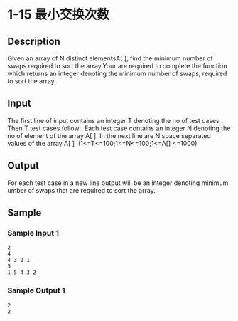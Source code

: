 # 1-15 最小交换次数

## Description

Given an array of N distinct elementsA[ ], find the minimum number of swaps required to sort the array.Your are required to complete the function which returns an integer denoting the minimum number of swaps, required to sort the array.

## Input

The first line of input contains an integer T denoting the no of test cases . Then T test cases follow . Each test case contains an integer N denoting the no of element of the array A[ ]. In the next line are N space separated values of the array A[ ] .(1<=T<=100;1<=N<=100;1<=A[] <=1000)

## Output

For each test case in a new line output will be an integer denoting minimum umber of swaps that are required to sort the array.

## Sample

### Sample Input 1

~~~
2
4
4 3 2 1
5
1 5 4 3 2
~~~

### Sample Output 1

~~~
2
2
~~~